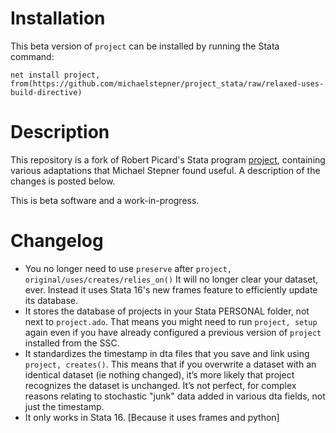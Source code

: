 # Installation

This beta version of `project` can be installed by running the Stata command:

```
net install project, from(https://github.com/michaelstepner/project_stata/raw/relaxed-uses-build-directive)
```

# Description

This repository is a fork of Robert Picard's Stata program [project](https://ideas.repec.org/c/boc/bocode/s457685.html), containing various adaptations that Michael Stepner found useful. A description of the changes is posted below.

This is beta software and a work-in-progress.

# Changelog

- You no longer need to use `preserve` after `project, original/uses/creates/relies_on()` It will no longer clear your dataset, ever. Instead it uses Stata 16's new frames feature to efficiently update its database.
- It stores the database of projects in your Stata PERSONAL folder, not next to `project.ado`. That means you might need to run `project, setup` again even if you have already configured a previous version of `project` installed from the SSC.
- It standardizes the timestamp in dta files that you save and link using `project, creates()`. This means that if you overwrite a dataset with an identical dataset (ie nothing changed), it’s more likely that project recognizes the dataset is unchanged. It’s not perfect, for complex reasons relating to stochastic "junk" data added in various dta fields, not just the timestamp.
- It only works in Stata 16. [Because it uses frames and python]
